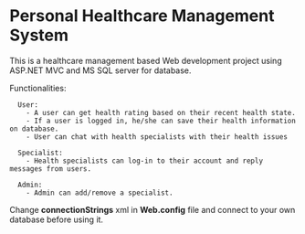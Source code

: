 # Personal Healthcare Management System
This is a healthcare management based Web development project using ASP.NET MVC and MS SQL server for database.

Functionalities:

      User:
        - A user can get health rating based on their recent health state. 
        - If a user is logged in, he/she can save their health information on database.
        - User can chat with health specialists with their health issues
        
      Specialist:
        - Health specialists can log-in to their account and reply messages from users.
        
      Admin:
        - Admin can add/remove a specialist.

Change <strong>connectionStrings</strong> xml in <strong>Web.config</strong> file and connect to your own database before using it.
